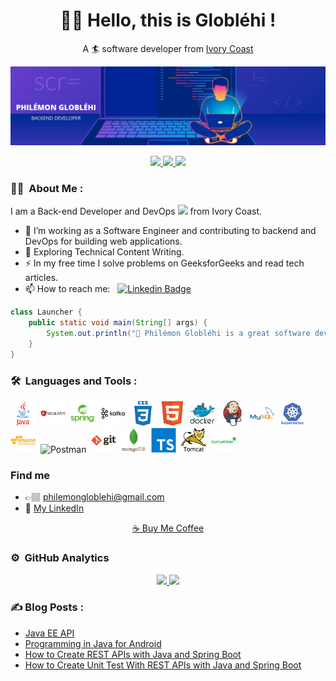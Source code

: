 <h1 align="center">
👋🏽 Hello, this is Globléhi !
</h1> 

<p align="center">
 A 🏄 software developer from <a href="https://goo.gl/maps/1U2epkAaDQJLXrGJ8">Ivory Coast</a> 
</p>

![Bio](https://raw.githubusercontent.com/philemongloblehi/philemongloblehi/master/bio.png)

<p align="center">
  <a href="mailto:philemongloblehi@gmail.com">
    <img src="https://img.shields.io/badge/Gmail-D14836?style=for-the-badge&logo=gmail&logoColor=white&link=mailto:philemongloblehi@gmail.com"/>
  </a>

  <a href="https://www.linkedin.com/in/philemon-globlehi/">
    <img src="https://img.shields.io/badge/LinkedIn-0077B5?style=for-the-badge&logo=linkedin&logoColor=white&link=https://www.linkedin.com/in/philemon-globlehi/"/>
  </a>

  <a href="https://stackoverflow.com/users/9645288/phil%c3%a9mon-globl%c3%a9hi?tab=profile">
    <img src="https://img.shields.io/badge/Stack_Overflow-FE7A16?style=for-the-badge&logo=stack-overflow&logoColor=white&link=https://stackoverflow.com/users/9645288/phil%c3%a9mon-globl%c3%a9hi?tab=profile"/>
  </a>
</p>


### :woman_technologist: &nbsp;About Me :

I am a Back-end Developer and DevOps <img src="https://media.giphy.com/media/WUlplcMpOCEmTGBtBW/giphy.gif" width="30"> from Ivory Coast.

- 🔭 I’m working as a Software Engineer and contributing to backend and DevOps for building web applications.
- 🌱 Exploring Technical Content Writing.
- ⚡ In my free time I solve problems on GeeksforGeeks and read tech articles.
- 📫 How to reach me: &nbsp; [![Linkedin Badge](https://img.shields.io/badge/-philemongloblehi-blue?style=flat&logo=Linkedin&logoColor=white)](https://www.linkedin.com/in/philemon-globlehi/)


```java
class Launcher {
    public static void main(String[] args) {
        System.out.println("📇 Philémon Globléhi is a great software developer ❤️"); 
    }
}
```


### 🛠 &nbsp;Languages and Tools :

<p>
<img src="https://github.com/devicons/devicon/blob/master/icons/java/java-original-wordmark.svg" title="Java" alt="Java" width="40" height="40"/>&nbsp;
<img src="https://github.com/devicons/devicon/blob/master/icons/angularjs/angularjs-original-wordmark.svg" title="Angular" alt="Angular" width="40" height="40"/>&nbsp;
<img src="https://github.com/devicons/devicon/blob/master/icons/spring/spring-original-wordmark.svg" title="Spring" alt="Spring" width="40" height="40"/>&nbsp;
<img src="https://github.com/devicons/devicon/blob/master/icons/apachekafka/apachekafka-original-wordmark.svg" title="Apache Kafka" alt="Apache Kafka" width="40" height="40"/>&nbsp;
<img src="https://github.com/devicons/devicon/blob/master/icons/css3/css3-plain-wordmark.svg"  title="CSS3" alt="CSS" width="40" height="40"/>&nbsp;
<img src="https://github.com/devicons/devicon/blob/master/icons/html5/html5-original.svg" title="HTML5" alt="HTML" width="40" height="40"/>&nbsp;
<img src="https://github.com/devicons/devicon/blob/master/icons/docker/docker-original-wordmark.svg" title="Docker" alt="Docker" width="40" height="40"/>&nbsp;
<img src="https://github.com/devicons/devicon/blob/master/icons/jenkins/jenkins-original.svg" title="Jenkins"  alt="Jenkins" width="40" height="40"/>&nbsp;
<img src="https://github.com/devicons/devicon/blob/master/icons/mysql/mysql-original-wordmark.svg" title="MySQL"  alt="MySQL" width="40" height="40"/>&nbsp;
<img src="https://github.com/devicons/devicon/blob/master/icons/kubernetes/kubernetes-plain-wordmark.svg" title="Kubernetes" alt="Kubernetes" width="40" height="40"/>&nbsp;
<img src="https://github.com/devicons/devicon/blob/master/icons/amazonwebservices/amazonwebservices-plain-wordmark.svg" title="AWS" alt="AWS" width="40" height="40"/>&nbsp;
<img src="https://www.vectorlogo.zone/logos/getpostman/getpostman-icon.svg" title="Postman"  alt="Postman" width="40" height="40"/>&nbsp;
 <img src="https://github.com/devicons/devicon/blob/master/icons/git/git-original-wordmark.svg" title="Git" **alt="Git" width="40" height="40"/>&nbsp;
<img src="https://github.com/devicons/devicon/blob/master/icons/mongodb/mongodb-original-wordmark.svg" title="MongoDB" **alt="MongoDB" width="40" height="40"/>&nbsp;
 <img src="https://github.com/devicons/devicon/blob/master/icons/typescript/typescript-original.svg" title="TyeScript" **alt="TyeScript" width="40" height="40"/>&nbsp;
 <img src="https://github.com/devicons/devicon/blob/master/icons/tomcat/tomcat-original-wordmark.svg" title="Tomcat" **alt="Tomcat" width="40" height="40"/>&nbsp;
 <img src="https://github.com/devicons/devicon/blob/master/icons/cucumber/cucumber-plain-wordmark.svg" title="Cucumber" **alt="Cucumber" width="40" height="40"/>&nbsp;
</p>


### Find me

- 👉🏽 <a href="mailto:philemongloblehi@gmail.com">philemongloblehi@gmail.com</a>
- 💼 [My LinkedIn](https://www.linkedin.com/in/philemon-globlehi/)

<p align="center"><a href="https://www.buymeacoffee.com/?via=globlehi" font-color="#144579">☕️ Buy Me Coffee</a></p>


### ⚙️ &nbsp;GitHub Analytics

<p align="center">
<a href="https://github.com/philemongloblehi">
  <img height="180em" src="https://github-readme-stats-eight-theta.vercel.app/api?username=philemongloblehi&show_icons=true&theme=algolia&include_all_commits=true&count_private=true"/>
  <img height="180em" src="https://github-readme-stats.vercel.app/api/top-langs/?username=philemongloblehi&layout=compact&langs_count=8&theme=algolia&hide=php,html"/>
</a>
</p>


### ✍️ Blog Posts : 
<!-- BLOG-POST-LIST:START -->
- [Java EE API](https://medium.com/code-divoire/les-api-java-ee-642f9ad88d9f)
- [Programming in Java for Android](https://medium.com/@philemongloblehi225/programmer-en-java-pour-android-introduction-aux-concepts-partie-1-ded27a576b09)
- [How to Create REST APIs with Java and Spring Boot](https://www.youtube.com/watch?v=UlFjNflQd1g&ab_channel=10000codeurs)
- [How to Create Unit Test With REST APIs with Java and Spring Boot](https://www.youtube.com/watch?v=pjE3goGrWbI&ab_channel=10000codeurs)
<!-- BLOG-POST-LIST:END -->
